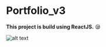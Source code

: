 # Portfolio_v3
**This project is build using ReactJS.** :sleepy:

![alt text](https://drive.google.com/file/d/1q4Nx0oTB02Dt8VM36uSJT5oshLdF5oIM/view?usp=sharing)